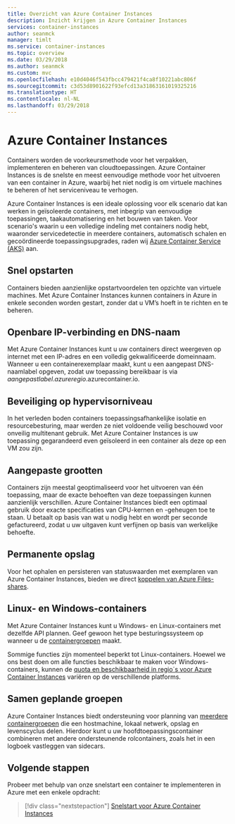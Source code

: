 ```yaml
---
title: Overzicht van Azure Container Instances
description: Inzicht krijgen in Azure Container Instances
services: container-instances
author: seanmck
manager: timlt
ms.service: container-instances
ms.topic: overview
ms.date: 03/29/2018
ms.author: seanmck
ms.custom: mvc
ms.openlocfilehash: e10d4046f543fbcc479421f4ca8f10221abc806f
ms.sourcegitcommit: c3d53d8901622f93efcd13a31863161019325216
ms.translationtype: HT
ms.contentlocale: nl-NL
ms.lasthandoff: 03/29/2018
---
```

# <a name="azure-container-instances"></a>Azure Container Instances

Containers worden de voorkeursmethode voor het verpakken, implementeren en beheren van cloudtoepassingen. Azure Container Instances is de snelste en meest eenvoudige methode voor het uitvoeren van een container in Azure, waarbij het niet nodig is om virtuele machines te beheren of het serviceniveau te verhogen.

Azure Container Instances is een ideale oplossing voor elk scenario dat kan werken in geïsoleerde containers, met inbegrip van eenvoudige toepassingen, taakautomatisering en het bouwen van taken. Voor scenario's waarin u een volledige indeling met containers nodig hebt, waaronder servicedetectie in meerdere containers, automatisch schalen en gecoördineerde toepassingsupgrades, raden wij [Azure Container Service (AKS)](../aks/index.yml) aan.

## <a name="fast-startup-times"></a>Snel opstarten

Containers bieden aanzienlijke opstartvoordelen ten opzichte van virtuele machines. Met Azure Container Instances kunnen containers in Azure in enkele seconden worden gestart, zonder dat u VM’s hoeft in te richten en te beheren.

## <a name="public-ip-connectivity-and-dns-name"></a>Openbare IP-verbinding en DNS-naam

Met Azure Container Instances kunt u uw containers direct weergeven op internet met een IP-adres en een volledig gekwalificeerde domeinnaam. Wanneer u een containerexemplaar maakt, kunt u een aangepast DNS-naamlabel opgeven, zodat uw toepassing bereikbaar is via *aangepastlabel*.*azureregio*.azurecontainer.io.

## <a name="hypervisor-level-security"></a>Beveiliging op hypervisorniveau

In het verleden boden containers toepassingsafhankelijke isolatie en resourcebesturing, maar werden ze niet voldoende veilig beschouwd voor onveilig multitenant gebruik. Met Azure Container Instances is uw toepassing gegarandeerd even geïsoleerd in een container als deze op een VM zou zijn.

## <a name="custom-sizes"></a>Aangepaste grootten

Containers zijn meestal geoptimaliseerd voor het uitvoeren van één toepassing, maar de exacte behoeften van deze toepassingen kunnen aanzienlijk verschillen. Azure Container Instances biedt een optimaal gebruik door exacte specificaties van CPU-kernen en -geheugen toe te staan. U betaalt op basis van wat u nodig hebt en wordt per seconde gefactureerd, zodat u uw uitgaven kunt verfijnen op basis van werkelijke behoefte.

## <a name="persistent-storage"></a>Permanente opslag

Voor het ophalen en persisteren van statuswaarden met exemplaren van Azure Container Instances, bieden we direct [koppelen van Azure Files-shares](container-instances-mounting-azure-files-volume.md).

## <a name="linux-and-windows-containers"></a>Linux- en Windows-containers

Met Azure Container Instances kunt u Windows- en Linux-containers met dezelfde API plannen. Geef gewoon het type besturingssysteem op wanneer u de [containergroepen](container-instances-container-groups.md) maakt.

Sommige functies zijn momenteel beperkt tot Linux-containers. Hoewel we ons best doen om alle functies beschikbaar te maken voor Windows-containers, kunnen de [quota en beschikbaarheid in regio´s voor Azure Container Instances](container-instances-quotas.md) variëren op de verschillende platforms.

## <a name="co-scheduled-groups"></a>Samen geplande groepen

Azure Container Instances biedt ondersteuning voor planning van [meerdere containergroepen](container-instances-container-groups.md) die een hostmachine, lokaal netwerk, opslag en levenscyclus delen. Hierdoor kunt u uw hoofdtoepassingscontainer combineren met andere ondersteunende rolcontainers, zoals het in een logboek vastleggen van sidecars.

## <a name="next-steps"></a>Volgende stappen

Probeer met behulp van onze snelstart een container te implementeren in Azure met een enkele opdracht:

> [!div class="nextstepaction"]
> [Snelstart voor Azure Container Instances](container-instances-quickstart.md)
